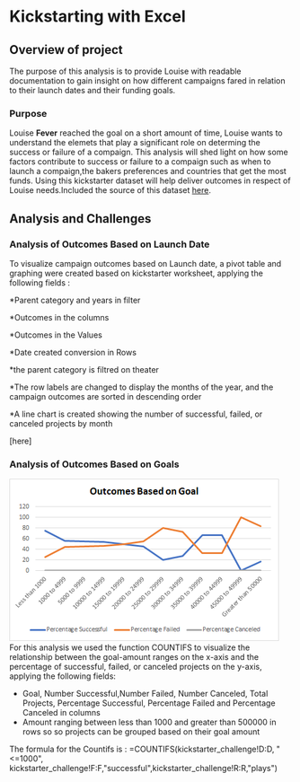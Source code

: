 # Kickstarting with Excel

## Overview of project
The purpose of this analysis is to provide Louise with readable documentation to gain insight on how different campaigns fared in relation to their launch dates and their funding goals. 


### Purpose
Louise **Fever** reached the goal on a short amount of time, Louise wants to understand the elemets that play a significant role on determing the success or failure of a compaign. This analysis will shed light on how some factors contribute to success or failure to a compaign such as when to launch a compaign,the bakers preferences and countries that get the most funds. Using this kickstarter dataset will help deliver outcomes in respect of Louise needs.Included the source of this dataset [here](/kickstarter_Challenge.zip).




## Analysis and Challenges


### Analysis of Outcomes Based on Launch Date

To visualize campaign outcomes based on Launch date, a pivot table and graphing were created based on kickstarter worksheet, applying the following fields :

*Parent category and years in filter

*Outcomes in the columns

*Outcomes in the Values

*Date created conversion in Rows

*the parent category is filtred on theater

*The row labels are changed to display the months of the year, and the campaign outcomes are sorted in descending order

*A line chart is created showing the number of successful, failed, or canceled projects by month

[here]

### Analysis of Outcomes Based on Goals
![here](/resources/Outcomes_vs_Goals.png)
For this analysis we used the function COUNTIFS to visualize  the relationship between the goal-amount ranges on the x-axis and the percentage of successful, failed, or canceled projects on the y-axis, applying the following fields:
* Goal, Number Successful,Number Failed, Number Canceled, Total Projects, Percentage Successful, Percentage Failed and Percentage Canceled in columns 
* Amount ranging between less than 1000 and greater than 500000 in rows so  so projects can be grouped based on their goal amount

The formula for the Countifs is : =COUNTIFS(kickstarter_challenge!D:D, "<=1000", kickstarter_challenge!F:F,"successful",kickstarter_challenge!R:R,"plays")

